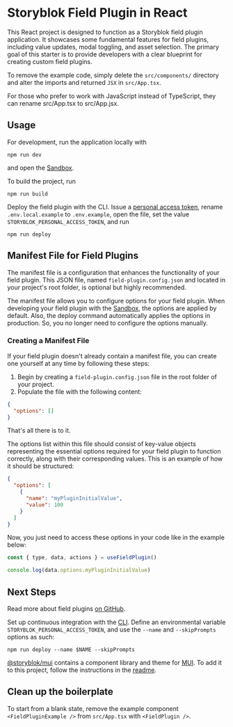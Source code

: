 # Storyblok Field Plugin in React

This React project is designed to function as a Storyblok field plugin application. It showcases some fundamental features for field plugins, including value updates, modal toggling, and asset selection. The primary goal of this starter is to provide developers with a clear blueprint for creating custom field plugins.

To remove the example code, simply delete the `src/components/` directory and alter the imports and returned `JSX` in `src/App.tsx`.

For those who prefer to work with JavaScript instead of TypeScript, they can rename src/App.tsx to src/App.jsx.

## Usage

For development, run the application locally with

```shell
npm run dev
```

and open the [Sandbox](https://plugin-sandbox.storyblok.com/field-plugin/).

To build the project, run

```shell
npm run build
```

Deploy the field plugin with the CLI. Issue a [personal access token](https://app.storyblok.com/#/me/account?tab=token), rename `.env.local.example` to `.env.example`, open the file, set the value `STORYBLOK_PERSONAL_ACCESS_TOKEN`, and run

```shell
npm run deploy
```

## Manifest File for Field Plugins

The manifest file is a configuration that enhances the functionality of your field plugin. This JSON file, named `field-plugin.config.json` and located in your project's root folder, is optional but highly recommended.

The manifest file allows you to configure options for your field plugin. When developing your field plugin with the [Sandbox](https://plugin-sandbox.storyblok.com/field-plugin/), the options are applied by default. Also, the deploy command automatically applies the options in production. So, you no longer need to configure the options manually.

### Creating a Manifest File

If your field plugin doesn't already contain a manifest file, you can create one yourself at any time by following these steps:

1. Begin by creating a `field-plugin.config.json` file in the root folder of your project.
2. Populate the file with the following content:

```json
{
  "options": []
}
```

That's all there is to it.

The options list within this file should consist of key-value objects representing the essential options required for your field plugin to function correctly, along with their corresponding values. This is an example of how it should be structured:

```json
{
  "options": [
    {
      "name": "myPluginInitialValue",
      "value": 100
    }
  ]
}
```

Now, you just need to access these options in your code like in the example below:

```js
const { type, data, actions } = useFieldPlugin()

console.log(data.options.myPluginInitialValue)
```

## Next Steps

Read more about field plugins [on GitHub](https://github.com/storyblok/field-plugin).

Set up continuous integration with the [CLI](https://www.npmjs.com/package/@storyblok/field-plugin-cli). Define an environmental variable `STORYBLOK_PERSONAL_ACCESS_TOKEN`, and use the `--name` and `--skipPrompts` options as such:

```shell
npm run deploy --name $NAME --skipPrompts
```

[@storyblok/mui](https://www.npmjs.com/package/@storyblok/mui) contains a component library and theme for [MUI](https://mui.com/). To add it to this project, follow the instructions in the [readme](https://github.com/storyblok/mui).

## Clean up the boilerplate

To start from a blank state, remove the example component `<FieldPluginExample />` from `src/App.tsx` with `<FieldPlugin />`.
